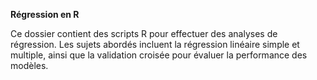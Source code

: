 **Régression en R**
 
Ce dossier contient des scripts R pour effectuer des analyses de régression.
Les sujets abordés incluent la régression linéaire simple et multiple, 
ainsi que la validation croisée pour évaluer la performance des modèles.
